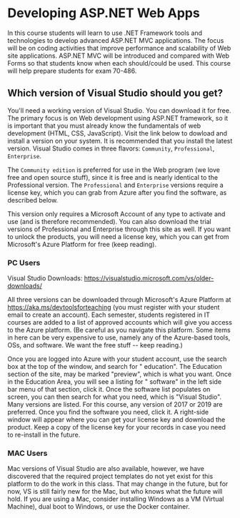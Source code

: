 # Developing ASP.NET Web Apps
In this course students will learn to use .NET Framework tools and technologies to develop advanced ASP.NET MVC applications. The focus will be on coding activities that improve performance and scalability of Web site applications. ASP.NET MVC will be introduced and compared with Web Forms so that students know when each should/could be used. This course will help prepare students for exam 70-486.

## Which version of Visual Studio should you get?
You'll need a working version of Visual Studio.  You can download it for free.   The primary focus is on Web development using ASP.NET framework, so it is important that you must already know the fundamentals of web development (HTML, CSS, JavaScript).  Visit the link below to dowload and install a version on your system.  It is recommended that you install the latest version.  Visual Studio comes in three flavors:  `Community`, `Professional`, `Enterprise`.

The `Community edition` is preferred for use in the Web program (we love free and open source stuff), since it is free and is nearly identical to the Professional version. The `Professional` and `Enterprise` versions require a license key, which you can grab from Azure after you find the software, as described below.

This version only requires a Microsoft Account of any type to activate and use (and is therefore recommended). You can also download the trial versions of Professional and Enterprise through this site as well. If you want to unlock the products, you will need a license key, which you can get from Microsoft's Azure Platform for free (keep reading).

### PC Users
Visual Studio Downloads:  https://visualstudio.microsoft.com/vs/older-downloads/

All three versions can be downloaded through Microsoft's Azure Platform at https://aka.ms/devtoolsforteaching (you must register with your student email to create an account). Each semester, students registered in IT courses are added to a list of approved accounts which will give you access to the Azure platform.  (Be careful as you navigate this platform. Some items in here can be very expensive to use, namely any of the Azure-based tools, OSs, and software. We want the free stuff -- keep reading.)

Once you are logged into Azure with your student account, use the search box at the top of the window, and search for " education".  The Education section of the site, may be marked "preview", which is what you want. Once in the Education Area, you will see a listing for " software" in the left side bar menu of that section, click it. Once the software list populates on screen, you can then search for what you need, which is "Visual Studio". Many versions are listed. For this course, any version of 2017 or 2019 are preferred.  Once you find the software you need, click it. A right-side window will appear where you can get your license key and download the product. Keep a copy of the license key for your records in case you need to re-install in the future.

### MAC Users
Mac versions of Visual Studio are also available, however, we have discovered that the required project templates do not yet exist for this platform to do the work in this class. That may change in the future, but for now, VS is still fairly new for the Mac, but who knows what the future will hold. If you are using a Mac, consider installing Windows as a VM (Virtual Machine), dual boot to Windows, or use the Docker container.
